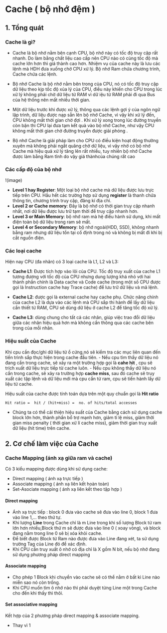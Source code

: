 	

# Cache ( bộ nhớ đệm )

## 1. Tổng quát

### Cache là gì?
- Cache là bộ nhớ nằm bên cạnh CPU, bộ nhớ này có tốc độ truy cập rất nhanh. Do làm bằng chất liệu cao cấp nên CPU nào có cùng tốc độ mà cache lớn hơn thì giá thành cao hơn. Nhiệm vụ của cache này là lưu các lệnh mà HDH đưa xuống chờ CPU xử lý. Bộ nhớ Ram chứa chương trình, Cache chứa các lệnh.

- Bộ nhớ Cache là bộ nhớ nằm bên trong của CPU, nó có tốc độ truy cập dữ liệu theo kịp tốc độ xủa lý của CPU, điều này khiến cho CPU trong lúc xử lý không phải chờ dữ liệu từ RAM vì dữ iệu từ RAM phải đi qua Bus của hệ thống nên mất nhiều thời gian.

- Một dữ liệu trước khi được xử lý, thông qua các lệnh gợi ý của ngôn ngữ lập trình, dữ liệu được nạp sẵn lên bộ nhớ Cache, vì vậy khi xử lý đến, CPU không mất thời gian chờ đợi . Khi xử lý xong trong lúc đường truyền còn bận thì CPU lại đưa tạm kết quả vào bộ nhớ Cache, như vậy CPU không mất thời gian chờ đường truyền được giải phóng .

- Bộ nhớ Cache là giải pháp làm cho CPU có điều kiện hoạt động thường xuyên mà không phải ngắt quãng chờ dữ liệu, vì vậy nhờ có bộ nhớ Cache mà hiệu quả xử lý tăng lên rất nhiều, tuy nhiên bộ nhớ Cache được làm bằng Ram tĩnh do vậy giá thànhcủa chúng rất cao



### Các cấp độ của bộ nhớ

!(image)

- **Level 1 hay Register**: Một loại bộ  nhớ cache mà dữ liệu được lưu trực tiếp trên CPU. Hầu hết các trường hợp sử dụng **register** là thanh chứa thông tin, chương trình truy cập, đăng kí địa chỉ.
- **Level 2 or Cache memory**: Đây là bộ nhớ có thời gian truy cập nhanh nhất, nơi dữ liệu được lưu trữ tạm thời để truy cập nhanh hơn.
- **Level 3 or Main Memory**: bộ nhớ ram mà hệ điều hành sử dụng, khi mất điện toàn bộ dữ liệu trong ram sẽ mất.
- **Level 4 or Secondary Memory**: bộ nhớ ngoài(HDD, SSD), không nhanh bằng ram nhưng dữ liệu tồn tại cố định trong nó và không bị mất đi khi bị cắt nguồn điện. 

### Các loại cache

Hiện nay CPU (đa nhân) có 3 loại cache là L1, L2 và L3:
- **Cache L1**: Được tích hợp vào lõi của CPU. Tốc độ truy xuất của cache L1 tương đương với tốc độ của CPU nhưng dung lượng khá nhỏ với hai thành phần chính là Data cache và Code cache (trong một số CPU được gọi là Instruction cache hay Trace cache) để lưu trữ dữ liệu và mã lệnh.

- **Cache L2**: được gọi là external cache hay cache phụ. Chức năng chính của cache L2 là dựa vào các lệnh mà CPU sắp thi hành để lấy dữ liệu cần thiết từ RAM, CPU sẽ dùng dữ liệu ở cache L2 để tăng tốc độ xử lý.

- **Cache L3**: dùng chung cho tất cả các nhân, giúp việc trao đổi dữ liệu giữa các nhân hiệu quả hơn mà không cần thông qua các cache bên trong của mỗi nhân.


### Hiệu suất của Cache

Khi cpu cần đọc/ghi dữ liệu từ ổ cứng,nó sẽ kiểm tra các mục liên quan đến tiến trình sắp thực hiện trong cache đầu tiên.
	- Nếu cpu tìm thấy dữ liệu nó đang cần trong cache, sẽ xảy ra một trường hợp gọi là **cahe hit** , cpu sẽ trích xuất dữ liệu trực tiếp từ cache luôn.
	- Nếu cpu không thấy dữ liệu nó cần trong cache, sẽ xảy ra trường hợp **cache miss**, sau đó  cache sẽ truy xuất các tập lệnh và dữ liệu mới mà cpu cần từ ram, cpu sẽ tiến hành lấy dữ liệu từ cache.

Hiệu suất của cache được tính toán dựa trên một quy chuẩn gọi là **Hit ratio**

```
Hit ratio =  hit / (hit+miss) =  no. of hits/total accesses
```

- Chúng ta có thể cải thiện hiệu suất của Cache bằng cách sử dụng cache block lớn hơn, thành phần bổ trợ mạnh hơn, giảm tỉ lệ miss, giảm thời gian miss penalty ( thời gian xử lí cache miss), giảm thời gian truy xuất dữ liệu (hit time) trên cache.

## 2. Cơ chế làm việc của Cache

### Cache Mapping (ánh xạ giữa ram và cache)

Có 3 kiểu mapping được dùng khi sử dụng cache:
- Direct mapping ( ánh xạ trực tiếp )
- Associate mapping ( ánh xạ liên kết hoàn toàn)
- Set-Asociate mapping ( ánh xạ liên kết theo tập hợp )

#### Direct mapping

- Ánh xạ trực tiếp : block 0 đưa vào cache sẽ đưa vào line 0, block 1 đưa vào line 1,... theo thứ tự.
- Khi lượng **Line** trong Cache chỉ là m Line trong khi số lượng Block từ ram lớn hơn nhiều,Block thứ m sẽ được đưa vào line 0 ( xoay vòng), và block đang nằm trong line 0 sẽ bị xóa khỏi cache.
- Để biết được Block từ Ram nào được đưa vào Line đang xét, ta sử dụng trường Tag của Line đó để xác định.
- Khi CPU cần truy xuất ô nhớ có địa chỉ là X gồm N bit, nếu bộ nhớ đang sử dụng phương pháp direct mapping
#### Associate mapping

- Cho phép 1 Block khi chuyển vào cache sẽ có thể nằm ở bất kì Line nào miễn sao nó còn trống.
- Khi CPU muốn tìm ô nhớ nào thì phải duyệt từng Line một trong Cache cho đến khi thấy thì thôi.

#### Set associative mapping

Kết hợp của 2 phương pháp direct mapping & associate mapping.
- Thay vì 1 



